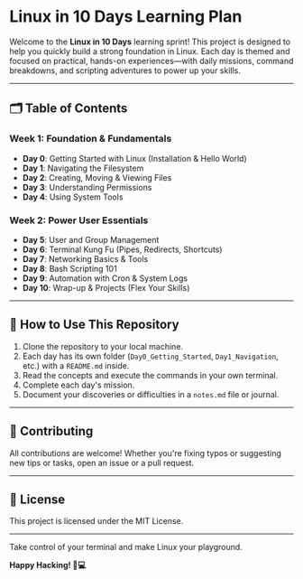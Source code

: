 # Linux in 10 Days Learning Plan

Welcome to the **Linux in 10 Days** learning sprint! This project is designed to help you quickly build a strong foundation in Linux. Each day is themed and focused on practical, hands-on experiences—with daily missions, command breakdowns, and scripting adventures to power up your skills.

---

## 🗂️ Table of Contents

### Week 1: Foundation & Fundamentals
- **Day 0**: Getting Started with Linux (Installation & Hello World)
- **Day 1**: Navigating the Filesystem
- **Day 2**: Creating, Moving & Viewing Files
- **Day 3**: Understanding Permissions
- **Day 4**: Using System Tools

### Week 2: Power User Essentials
- **Day 5**: User and Group Management
- **Day 6**: Terminal Kung Fu (Pipes, Redirects, Shortcuts)
- **Day 7**: Networking Basics & Tools
- **Day 8**: Bash Scripting 101
- **Day 9**: Automation with Cron & System Logs
- **Day 10**: Wrap-up & Projects (Flex Your Skills)

---

## 📌 How to Use This Repository
1. Clone the repository to your local machine.
2. Each day has its own folder (`Day0_Getting_Started`, `Day1_Navigation`, etc.) with a `README.md` inside.
3. Read the concepts and execute the commands in your own terminal.
4. Complete each day's mission.
5. Document your discoveries or difficulties in a `notes.md` file or journal.

---

## 🙌 Contributing
All contributions are welcome! Whether you're fixing typos or suggesting new tips or tasks, open an issue or a pull request.

---

## 🧾 License
This project is licensed under the MIT License.

---

Take control of your terminal and make Linux your playground.

**Happy Hacking! 🐧💻**


